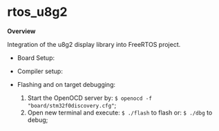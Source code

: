 # rtos_u8g2

**Overview**

Integration of the u8g2 display library into FreeRTOS project.

- Board Setup:

- Compiler setup:

- Flashing and on target debugging:
  1. Start the OpenOCD server by: ```$ openocd -f "board/stm32f0discovery.cfg"```;
  2. Open new terminal and execute: ```$ ./flash``` to flash or: ```$ ./dbg``` to debug;
